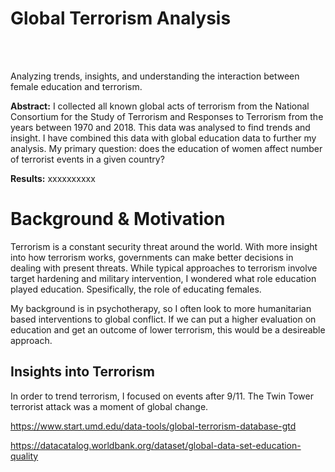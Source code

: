 # Global Terrorism Analysis
<br><br>

Analyzing trends, insights, and understanding the interaction between female education and terrorism.

__Abstract:__
I collected all known global acts of terrorism from the National Consortium for the Study of Terrorism and Responses to Terrorism from the years between 1970 and 2018. This data was analysed to find trends and insight. I have combined this data with global education data to further my analysis. My primary question: does the education of women affect number of terrorist events in a given country?

__Results:__
xxxxxxxxxx

# Background & Motivation
Terrorism is a constant security threat around the world. With more insight into how terrorism works, governments can make better decisions in dealing with present threats. While typical approaches to terrorism involve target hardening and military intervention, I wondered what role education played education. Spesifically, the role of educating females.

My background is in psychotherapy, so I often look to more humanitarian based interventions to global conflict. If we can put a higher evaluation on education and get an outcome of lower terrorism, this would be a desireable approach.

## Insights into Terrorism
In order to trend terrorism, I focused on events after 9/11. The Twin Tower terrorist attack was a moment of global change.

https://www.start.umd.edu/data-tools/global-terrorism-database-gtd

https://datacatalog.worldbank.org/dataset/global-data-set-education-quality